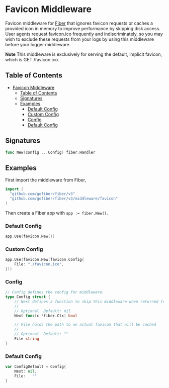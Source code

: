 # Favicon Middleware

Favicon middleware for [Fiber](https://github.com/gofiber/fiber) that ignores favicon requests or caches a provided icon in memory to improve performance by skipping disk access. User agents request favicon.ico frequently and indiscriminately, so you may wish to exclude these requests from your logs by using this middleware before your logger middleware.

**Note** This middleware is exclusively for serving the default, implicit favicon, which is GET /favicon.ico.

## Table of Contents

- [Favicon Middleware](#favicon-middleware)
  - [Table of Contents](#table-of-contents)
  - [Signatures](#signatures)
  - [Examples](#examples)
    - [Default Config](#default-config)
    - [Custom Config](#custom-config)
    - [Config](#config)
    - [Default Config](#default-config-1)

## Signatures

```go
func New(config ...Config) fiber.Handler
```

## Examples

First import the middleware from Fiber,

```go
import (
  "github.com/gofiber/fiber/v3"
  "github.com/gofiber/fiber/v3/middleware/favicon"
)
```

Then create a Fiber app with `app := fiber.New()`.

### Default Config

```go
app.Use(favicon.New())
```

### Custom Config

```go
app.Use(favicon.New(favicon.Config{
	File: "./favicon.ico",
}))
```

### Config

```go
// Config defines the config for middleware.
type Config struct {
	// Next defines a function to skip this middleware when returned true.
	//
	// Optional. Default: nil
	Next func(c *fiber.Ctx) bool

	// File holds the path to an actual favicon that will be cached
	//
	// Optional. Default: ""
	File string
}
```

### Default Config

```go
var ConfigDefault = Config{
	Next: nil,
	File:	""
}
```
